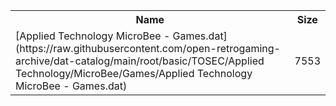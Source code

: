 <table>
<tr><th>Name</th><th>Size</th></tr>
<tr><td>[Applied Technology MicroBee - Games.dat](https://raw.githubusercontent.com/open-retrogaming-archive/dat-catalog/main/root/basic/TOSEC/Applied Technology/MicroBee/Games/Applied Technology MicroBee - Games.dat)</td><td>7553</td></tr>
</table>
